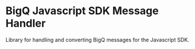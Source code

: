 ﻿# BigQ Javascript SDK Message Handler

Library for handling and converting BigQ messages for the Javascript SDK.
